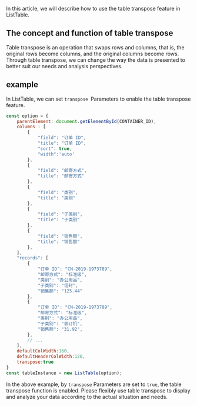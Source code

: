 In this article, we will describe how to use the table transpose feature in ListTable.

## The concept and function of table transpose

Table transpose is an operation that swaps rows and columns, that is, the original rows become columns, and the original columns become rows. Through table transpose, we can change the way the data is presented to better suit our needs and analysis perspectives.

## example

In ListTable, we can set `transpose `Parameters to enable the table transpose feature.

```javascript livedemo template=vtable
const option = {
    parentElement: document.getElementById(CONTAINER_ID),
    columns : [
        {
            "field": "订单 ID",
            "title": "订单 ID",
            "sort": true,
            "width":'auto'
        },
        {
            "field": "邮寄方式",
            "title": "邮寄方式"
        },
        {
            "field": "类别",
            "title": "类别"
        },
        {
            "field": "子类别",
            "title": "子类别"
        },
        {
            "field": "销售额",
            "title": "销售额"
        },
    ],
    "records": [
        {
            "订单 ID": "CN-2019-1973789",
            "邮寄方式": "标准级",
            "类别": "办公用品",
            "子类别": "信封",
            "销售额": "125.44"
        },
        {
            "订单 ID": "CN-2019-1973789",
            "邮寄方式": "标准级",
            "类别": "办公用品",
            "子类别": "装订机",
            "销售额": "31.92",
        },
        // ...
    ],
    defaultColWidth:160,
    defaultHeaderColWidth:120,
    transpose:true
}
const tableInstance = new ListTable(option);
```

In the above example, by `transpose` Parameters are set to `true`, the table transpose function is enabled. Please flexibly use table transpose to display and analyze your data according to the actual situation and needs.
